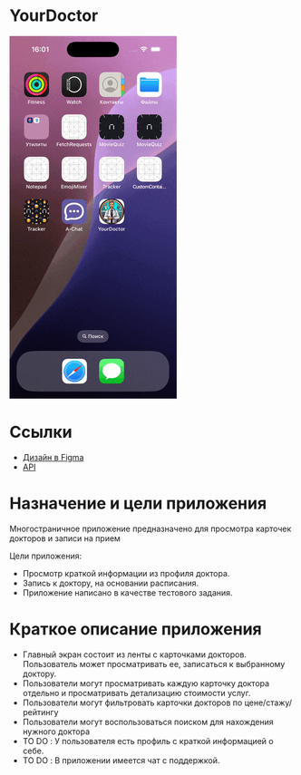 # YourDoctor

![YourDoctor Demo](https://raw.githubusercontent.com/FaNtast2912/YourDoctor/main/Demo/YourDocktorDemo.gif)  

# Ссылки

- [Дизайн в Figma](https://www.figma.com/design/Kwic8nnnhxLYztOswqQWix/Test?node-id=4-19732&m=dev&t=XsPjBn67fMbLF1E9-1)
- [API](https://github.com/salfa-ru/test_iOS_akatosphere/blob/main/test.json)

# Назначение и цели приложения

Многостраничное приложение предназначено для просмотра карточек докторов и записи на прием

Цели приложения:

- Просмотр краткой информации из профиля доктора.
- Запись к доктору, на основании расписания.
-  Приложение написано в качестве тестового задания.

# Краткое описание приложения

- Главный экран состоит из ленты с карточками докторов. Пользователь может просматривать ее, записаться к выбранному доктору.
- Пользователи могут просматривать каждую карточку доктора отдельно и просматривать детализацию стоимости услуг.
- Пользователи могут фильтровать карточки докторов по цене/стажу/рейтингу
- Пользователи могут воспользоваться поиском для нахождения нужного доктора
- TO DO : У пользователя есть профиль с краткой информацией о себе.
- TO DO : В приложении имеется чат с поддержкой.
